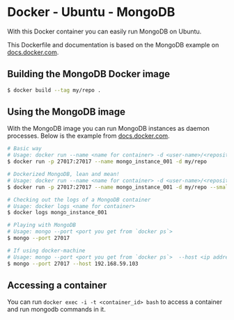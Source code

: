 # Docker - Ubuntu - MongoDB

With this Docker container you can easily run MongoDB on Ubuntu.

This Dockerfile and documentation is based on the MongoDB example on [docs.docker.com](https://docs.docker.com/engine/examples/mongodb/).


## Building the MongoDB Docker image
```bash
$ docker build --tag my/repo .
```

## Using the MongoDB image
With the MongoDB image you can run MongoDB instances as daemon processes.
Below is the example from [docs.docker.com](https://docs.docker.com/engine/examples/mongodb/).
```bash
# Basic way
# Usage: docker run --name <name for container> -d <user-name>/<repository>
$ docker run -p 27017:27017 --name mongo_instance_001 -d my/repo

# Dockerized MongoDB, lean and mean!
# Usage: docker run --name <name for container> -d <user-name>/<repository> --noprealloc --smallfiles
$ docker run -p 27017:27017 --name mongo_instance_001 -d my/repo --smallfiles

# Checking out the logs of a MongoDB container
# Usage: docker logs <name for container>
$ docker logs mongo_instance_001

# Playing with MongoDB
# Usage: mongo --port <port you get from `docker ps`>
$ mongo --port 27017

# If using docker-machine
# Usage: mongo --port <port you get from `docker ps`>  --host <ip address from `docker-machine ip VM_NAME`>
$ mongo --port 27017 --host 192.168.59.103
```

## Accessing a container
You can run `docker exec -i -t <container_id> bash` to access a container and run mongodb commands in it.
